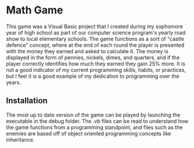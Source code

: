# Math Game

This game was a Visual Basic project that I created during my sophomore year of high school as part of our computer science program's yearly road show to local elementary schools. The game functions as a sort of "castle defence" concept, where at the end of each round the player is presented with the money they earned and asked to calculate it. The money is displayed in the form of pennies, nickels, dimes, and quarters, and if the player correctly identifies how much they earned they gain 25% more. It is not a good indicator of my current programming skills, habits, or practices, but I feel it is a good example of my dedication to programming over the years.

## Installation

The most up to date version of the game can be played by launching the executable in the debug folder. The .vb files can be read to understand how the game functions from a programming standpoint, and files such as the enemies are based off of object oriented programming concepts like inheritance.
